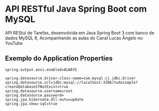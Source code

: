 # API RESTful Java Spring Boot com MySQL
API REStul de Tarefas, desenvolvida em Java Spring Boot 3 com banco de dados MySQL 8, Acompanhando as aulas do Canal Lucas Ângelo no YouTube

## Exemplo do Application Properties
```
spring.output.ansi.enabled=ALWAYS

spring.datasource.driver-class-name=com.mysql.cj.jdbc.Driver
spring.datasource.url=jdbc:mysql://localhost:3306/todosimple?createDatabaseIfNotExist=true
spring.datasource.username=root
spring.datasource.password=
spring.jpa.hibernate.dll-auto=update
spring.jpa.show-sql=true
```
